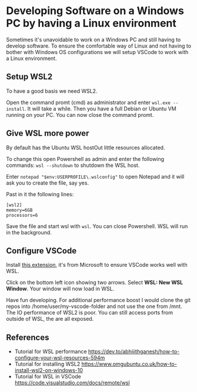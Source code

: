 # Developing Software on a Windows PC by having a Linux environment

Sometimes it's unavoidable to work on a Windows PC and still having to develop software. To ensure the comfortable way of Linux and not having to bother with Windows OS configurations we will setup VSCode to work with a Linux environment.

## Setup WSL2
To have a good basis we need WSL2. 

Open the command promt (cmd) as administrator and enter ```wsl.exe --install```.
It will take a while. 
Then you have a full Debian or Ubuntu VM running on your PC. You can now close the command promt.

## Give WSL more power
By default has the Ubuntu WSL hostOut little resources allocated.

To change this open Powershell as admin and enter the following commands: ```wsl --shutdown``` to shutdown the WSL host.

Enter ```notepad "$env:USERPROFILE\.wslconfig"``` to open Notepad and it will ask you to create the file, say yes.

Past in it the following lines:
```
[wsl2]
memory=6GB  
processors=6
```

Save the file and start wsl with ```wsl```. You can close Powershell. WSL will run in the background.

## Configure VSCode

Install [this extension](https://marketplace.visualstudio.com/items?itemName=ms-vscode-remote.vscode-remote-extensionpack), it's from Microsoft to ensure VSCode works well with WSL.

Click on the bottom left icon showing two arrows.
Select **WSL: New WSL Window**. Your window will now load in WSL. 

Have fun developing.
For additional performance boost I would clone the git repos into /home/user/my-vscode-folder and not use the one from /mnt. The IO performance of WSL2 is poor. You can still access ports from outside of WSL, the are all exposed.

## References
* Tutorial for WSL performance https://dev.to/abhijithganesh/how-to-configure-your-wsl-resources-594m
* Tutorial for installing WSL2 https://www.omgubuntu.co.uk/how-to-install-wsl2-on-windows-10
* Tutorial for WSL in VSCode https://code.visualstudio.com/docs/remote/wsl
